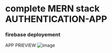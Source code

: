 # complete MERN stack AUTHENTICATION-APP 

### firebase deployement

APP PRIEVIEW
![image](https://user-images.githubusercontent.com/57572062/230740422-467aed26-4bc5-43ec-a57d-f90194283d8c.png)

